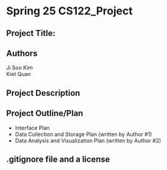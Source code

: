 # Spring 25 CS122_Project
## Project Title: 

## Authors 
Ji Soo Kim  
Kiet Quan

## Project Description

## Project Outline/Plan
- Interface Plan
- Data Collection and Storage Plan (written by Author #1)
- Data Analysis and Visualization Plan (written by Author #2)

## .gitignore file and a license

